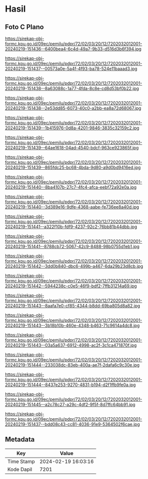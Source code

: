 # Hasil

## Foto C Plano

https://sirekap-obj-formc.kpu.go.id/09ec/pemilu/pdpr/72/02/03/20/12/7202032012001-20240219-151436--6400bea4-6c4d-49a7-9b33-d516d3b6f394.jpg

https://sirekap-obj-formc.kpu.go.id/09ec/pemilu/pdpr/72/02/03/20/12/7202032012001-20240219-151437--00573a0e-5a4f-4f93-ba78-524e11baaad3.jpg

https://sirekap-obj-formc.kpu.go.id/09ec/pemilu/pdpr/72/02/03/20/12/7202032012001-20240219-151438--8a63088c-1a77-4fda-8c8e-cd8d53bf0b22.jpg

https://sirekap-obj-formc.kpu.go.id/09ec/pemilu/pdpr/72/02/03/20/12/7202032012001-20240219-151438--2e53dd85-6073-40c0-a2bb-ea8a72d68067.jpg

https://sirekap-obj-formc.kpu.go.id/09ec/pemilu/pdpr/72/02/03/20/12/7202032012001-20240219-151439--1b415976-0d8a-4201-9846-3835c32159c2.jpg

https://sirekap-obj-formc.kpu.go.id/09ec/pemilu/pdpr/72/02/03/20/12/7202032012001-20240219-151439--64ae1618-04ad-4540-bdcf-963ce923865f.jpg

https://sirekap-obj-formc.kpu.go.id/09ec/pemilu/pdpr/72/02/03/20/12/7202032012001-20240219-151439--865fdc25-bc68-4bda-9d80-a9d0bd9416ed.jpg

https://sirekap-obj-formc.kpu.go.id/09ec/pemilu/pdpr/72/02/03/20/12/7202032012001-20240219-151440--8ba4107b-27c7-4fc4-afca-eebf72a92e0a.jpg

https://sirekap-obj-formc.kpu.go.id/09ec/pemilu/pdpr/72/02/03/20/12/7202032012001-20240219-151440--3d389e16-9dfe-4368-aabe-fe736ee8a40d.jpg

https://sirekap-obj-formc.kpu.go.id/09ec/pemilu/pdpr/72/02/03/20/12/7202032012001-20240219-151441--a322f10b-fdf9-4237-92c2-76bb81b44dbb.jpg

https://sirekap-obj-formc.kpu.go.id/09ec/pemilu/pdpr/72/02/03/20/12/7202032012001-20240219-151441--8788cb72-5067-42c9-8488-98b0755d1eb1.jpg

https://sirekap-obj-formc.kpu.go.id/09ec/pemilu/pdpr/72/02/03/20/12/7202032012001-20240219-151442--3dd0b840-dbc6-499b-a467-6da29b23d8cb.jpg

https://sirekap-obj-formc.kpu.go.id/09ec/pemilu/pdpr/72/02/03/20/12/7202032012001-20240219-151442--5944238c-c0e5-46f9-bdf2-7ffb31214a69.jpg

https://sirekap-obj-formc.kpu.go.id/09ec/pemilu/pdpr/72/02/03/20/12/7202032012001-20240219-151443--8aafa7e0-cf85-4344-b8dd-69ba805d8a82.jpg

https://sirekap-obj-formc.kpu.go.id/09ec/pemilu/pdpr/72/02/03/20/12/7202032012001-20240219-151443--3b18b10b-460e-4348-b463-71c9614a4dc8.jpg

https://sirekap-obj-formc.kpu.go.id/09ec/pemilu/pdpr/72/02/03/20/12/7202032012001-20240219-151443--03a5a637-6912-4998-ac2f-3c1ca471870f.jpg

https://sirekap-obj-formc.kpu.go.id/09ec/pemilu/pdpr/72/02/03/20/12/7202032012001-20240219-151444--233038dc-83eb-400a-ae7f-2dafa6c9c30e.jpg

https://sirekap-obj-formc.kpu.go.id/09ec/pemilu/pdpr/72/02/03/20/12/7202032012001-20240219-151444--8437e253-9270-4831-b194-d2f1ffb9fe0a.jpg

https://sirekap-obj-formc.kpu.go.id/09ec/pemilu/pdpr/72/02/03/20/12/7202032012001-20240219-151445--a2c78c27-a29c-4df2-9f5f-8d7ffc64bb91.jpg

https://sirekap-obj-formc.kpu.go.id/09ec/pemilu/pdpr/72/02/03/20/12/7202032012001-20240219-151437--bdd08c43-cc81-4036-91e9-5364502f6cae.jpg


## Metadata

| Key        | Value               |
| ---------- | ------------------- |
| Time Stamp | 2024-02-19 16:03:16 |
| Kode Dapil | 7201                |



